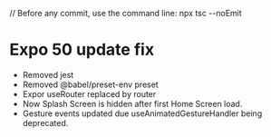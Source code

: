 // Before any commit, use the command line: npx tsc --noEmit

# Expo 50 update fix

- Removed jest
- Removed @babel/preset-env preset
- Expor useRouter replaced by router
- Now Splash Screen is hidden after first Home Screen load.
- Gesture events updated due useAnimatedGestureHandler being deprecated.
